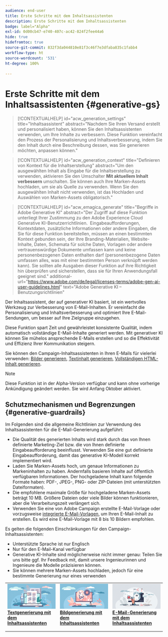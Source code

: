 ```yaml
---
audience: end-user
title: Erste Schritte mit dem Inhaltsassistenten
description: Erste Schritte mit dem Inhaltsassistenten
badge: label="Alpha"
exl-id: 0d00cb47-e740-407c-ac42-824f2fee44a6
hide: true
hidefromtoc: true
source-git-commit: 832f3da044810e81f3c46f7e3dfaba835c1fabb4
workflow-type: ht
source-wordcount: '531'
ht-degree: 100%

---
```


# Erste Schritte mit dem Inhaltsassistenten {#generative-gs}

>[!CONTEXTUALHELP]
>id="acw_generation_settings"
>title="Inhaltsassistent"
>abstract="Nachdem Sie Ihren Versand erstellt und personalisiert haben, können Sie den Inhaltsassistenten verwenden, um Ihre Inhalte zu verbessern. Diese Funktion vereinfacht den Prozess der Personalisierung und Inhaltsverbesserung, indem Sie den Inhalt durch eine Beschreibung dessen, was Sie generieren möchten, anpassen können."


>[!CONTEXTUALHELP]
>id="acw_generation_context"
>title="Definieren von Kontext für die Inhaltserstellung"
>abstract="Um den ausgewählten Inhalt als Eingabe für die Inhaltserstellung zu verwenden, aktivieren Sie den Umschalter **Mit aktuellem Inhalt verbessern** umschalten. Sie können auch Ihre Marken-Assets hochladen, um sie als Quelle zu verwenden. Wenn Sie den ausgewählten Inhalt nicht verwenden, ist das Hochladen und Auswählen von Marken-Assets obligatorisch."


>[!CONTEXTUALHELP]
>id="acw_emagica_generate"
>title="Begriffe in Adobe Generative KI"
>abstract="Der Zugriff auf diese Funktion unterliegt Ihrer Zustimmung zu den Adobe Experience Cloud Generative KI-Benutzerrichtlinien.  Eingabeaufforderungen, Kontextdaten, zusätzliche Informationen oder andere Eingaben, die Sie für diese Funktion bereitstellen, müssen an einen bestimmten Kontext gebunden sein, der Ihre Branding-Materialien, Website-Inhalte, Daten, Schemata für solche Daten, Vorlagen oder andere vertrauenswürdige Dokumente umfassen kann und keine personenbezogenen Daten enthalten darf (personenbezogene Daten umfassen alles, was mit einer bestimmten Person verknüpft werden kann). Sie sollten alle Ausgaben dieser Funktion auf ihre Richtigkeit hin überprüfen und sicherstellen, dass sie für Ihren Anwendungsfall geeignet sind."
>additional-url="https://www.adobe.com/de/legal/licenses-terms/adobe-gen-ai-user-guidelines.html" text="Adobe Generative KI – Benutzungsrichtlinien"


Der Inhaltsassistent, der auf generativer KI basiert, ist ein wertvolles Werkzeug zur Verbesserung von E-Mail-Inhalten. Er vereinfacht die Personalisierung und Inhaltsverbesserung und optimiert Ihre E-Mail-Sendungen, um besser auf Ihre Zielgruppe einzugehen.

Diese Funktion spart Zeit und gewährleistet konsistente Qualität, indem automatisch vollständige E-Mail-Inhalte generiert werden. Mit generativer KI können Sie mühelos ansprechende E-Mails erstellen und so die Effektivität und Effizienz Ihrer Kommunikation steigern.


Sie können den Campaign-Inhaltsassistenten in Ihren E-Mails für vielerlei verwenden: [Bilder generieren](generative-image.md), [Textinhalt generieren](generative-content.md), [Vollständigen HTML-Inhalt generieren](generative-email.md).

>[!NOTE]
>
>Diese Funktion ist in der Alpha-Version verfügbar und kann ohne vorherige Ankündigung geändert werden. Sie wird Anfang Oktober aktiviert.

## Schutzmechanismen und Begrenzungen {#generative-guardrails}

Im Folgenden sind die allgemeine Richtlinien zur Verwendung des Inhaltsassistenten für die E-Mail-Generierung aufgeführt:

* Die Qualität des generierten Inhalts wird stark durch das von Ihnen definierte Marketing-Ziel bzw. die von Ihnen definierte Eingabeaufforderung beeinflusst. Verwenden Sie eine gut definierte Eingabeaufforderung, damit das generative KI-Modell korrekt implementiert wird. 
* Laden Sie Marken-Assets hoch, um genaue Informationen zu Markeninhalten zu haben. Andernfalls basieren Inhalte auf öffentlich verfügbaren Informationen. Der hochgeladene Inhalt kann folgende Formate haben: PDF-, JPEG-, PNG- oder ZIP-Dateien (mit unterstützten Dateiformaten).
* Die empfohlene maximale Größe für hochgeladene Marken-Assets beträgt 10 MB. Größere Dateien oder viele Bilder können funktionieren, aber die Verarbeitungszeit verlängert sich.
* Verwenden Sie eine von Adobe Campaign erstellte E-Mail-Vorlage oder vorzugsweise [integrierte E-Mail-Vorlagen](../email/create-email-templates.md), um Ihren E-Mail-Inhalt zu erstellen. Es wird eine E-Mail-Vorlage mit 8 bis 10 Bildern empfohlen.


Es gelten die folgenden Einschränkungen für den Campaign-Inhaltsassistenten:

* Unterstützte Sprache ist nur Englisch
* Nur für den E-Mail-Kanal verfügbar
* Generative KI-Inhalte sind möglicherweise nicht immer genau: Teilen Sie uns bitte ggf. Ihr Feedback mit, damit unsere Ingenieurinnen und Ingenieure die Modelle präzisieren können.
* Sie können mehrere Marken-Assets hochladen, jedoch für eine bestimmte Generierung nur eines verwenden



<table style="table-layout:fixed"><tr style="border: 0;">
<td>
<a href="generative-content.md">
<img alt="Textgenerierung" src="assets/do-not-localize/text-genai.jpeg">
</a>
<div>
<a href="generative-content.md"><strong>Textgenerierung mit dem Inhaltsassistenten</strong></a>
</div>
<p>
</td>
<td>
<a href="generative-image.md">
<img alt="Bildgenerierung" src="assets/do-not-localize/image-genai.jpeg">
</a>
<div><a href="generative-image.md"><strong>Bildgenerierung mit dem Inhaltsassistenten</strong>
</div>
<p>
</td>
<td>
<a href="generative-email.md">
<img alt="E-Mail-Generierung" src="assets/do-not-localize/email-genai.jpeg">
</a>
<div>
<a href="generative-email.md"><strong>E-Mail-Generierung mit dem Inhaltsassistenten</strong></a>
</div>
<p></td>
</tr></table>

